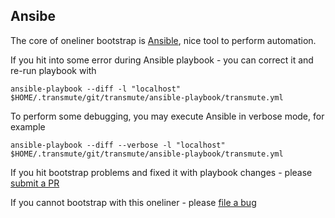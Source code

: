 ## Ansibe
The core of oneliner bootstrap is [Ansible](https://www.ansible.com), nice tool to perform automation. 

If you hit into some error during Ansible playbook - you can correct it and re-run playbook with 
```
ansible-playbook --diff -l "localhost" $HOME/.transmute/git/transmute/ansible-playbook/transmute.yml
```

To perform some debugging, you may execute Ansible in verbose mode, for example 
```
ansible-playbook --diff --verbose -l "localhost" $HOME/.transmute/git/transmute/ansible-playbook/transmute.yml
```

If you hit bootstrap problems and fixed it with playbook changes - please [submit a PR](https://github.com/transmute-industries/transmute/pulls)

If you cannot bootstrap with this oneliner - please [file a bug](https://github.com/transmute-industries/transmute/issues)

